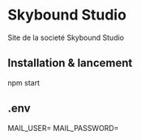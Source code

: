 # Skybound Studio
Site de la societé Skybound Studio

## Installation & lancement
npm start

## .env
MAIL_USER=
MAIL_PASSWORD=